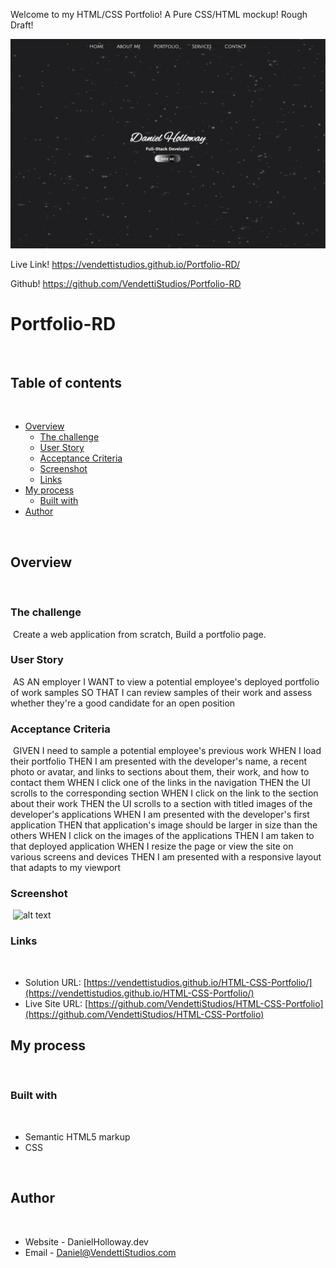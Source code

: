 Welcome to my HTML/CSS Portfolio!
A Pure CSS/HTML mockup!
Rough Draft!

![alt text](Assets/images/ScreenShot.png "Screenshot!")

Live Link!
https://vendettistudios.github.io/Portfolio-RD/

Github!
https://github.com/VendettiStudios/Portfolio-RD


# Portfolio-RD
​
## Table of contents
​
- [Overview](#overview)
  - [The challenge](#the-challenge)
  - [User Story](#user-story)
  - [Acceptance Criteria](#acceptance-criteria)
  - [Screenshot](#screenshot)
  - [Links](#links)
- [My process](#my-process)
  - [Built with](#built-with)
- [Author](#author)

​
## Overview
​
### The challenge
​
Create a web application from scratch, Build a portfolio page.
### User Story
​
AS AN employer
I WANT to view a potential employee's deployed portfolio of work samples
SO THAT I can review samples of their work and assess whether they're a good candidate for an open position
### Acceptance Criteria
​
GIVEN I need to sample a potential employee's previous work
WHEN I load their portfolio
THEN I am presented with the developer's name, a recent photo or avatar, and links to sections about them, their work, and how to contact them
WHEN I click one of the links in the navigation
THEN the UI scrolls to the corresponding section
WHEN I click on the link to the section about their work
THEN the UI scrolls to a section with titled images of the developer's applications
WHEN I am presented with the developer's first application
THEN that application's image should be larger in size than the others
WHEN I click on the images of the applications
THEN I am taken to that deployed application
WHEN I resize the page or view the site on various screens and devices
THEN I am presented with a responsive layout that adapts to my viewport
​
### Screenshot
​
![alt text](Assets/images/HTML-CSS-Portfolio.gif "Screenshot!")
​
### Links
​
- Solution URL: [https://vendettistudios.github.io/HTML-CSS-Portfolio/](https://vendettistudios.github.io/HTML-CSS-Portfolio/)
- Live Site URL: [https://github.com/VendettiStudios/HTML-CSS-Portfolio](https://github.com/VendettiStudios/HTML-CSS-Portfolio)
​
## My process
​
### Built with
​
- Semantic HTML5 markup
- CSS

​
## Author
​
- Website - DanielHolloway.dev
- Email - Daniel@VendettiStudios.com
​